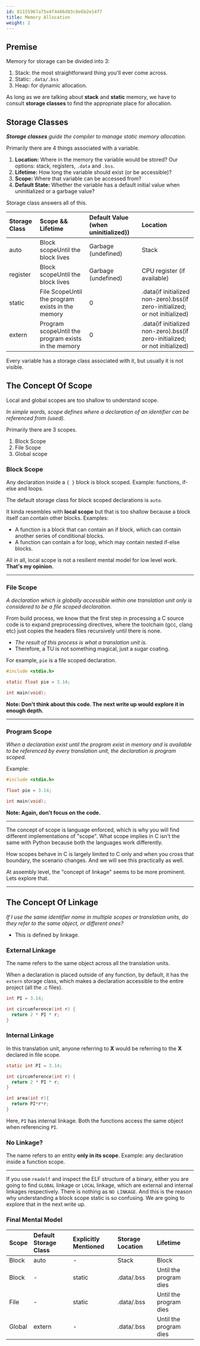 ```yaml
---
id: 81155967a75e4f4486d83c8e6b2e14f7
title: Memory Allocation
weight: 2
---
```


## Premise

Memory for storage can be divided into 3:

1. Stack: the most straightforward thing you'll ever come across.
2. Static: `.data/.bss`
3. Heap: for dynamic allocation.

As long as we are talking about **stack** and **static** memory, we have to consult **storage classes** to find the appropriate place for allocation.

## Storage Classes

_**Storage classes** guide the compiler to manage static memory allocation._

Primarily there are 4 things associated with a variable.

1. **Location:** Where in the memory the variable would be stored? Our options: stack, registers, `.data` and `.bss`.
2. **Lifetime:** How long the variable should exist (or be accessible)?
3. **Scope:** Where that variable can be accessed from?
4. **Default State:** Whether the variable has a default initial value when uninitialized or a garbage value?

Storage class answers all of this.


| Storage Class | Scope && Lifetime | Default Value (when uninitialized)) | Location |
| :--- | :--- | :--- | :--- |
| auto | Block scopeUntil the block lives | Garbage (undefined) | Stack |
| register | Block scopeUntil the block lives | Garbage (undefined) | CPU register (if available) |
| static | File ScopeUntil the program exists in the memory | 0 | .data(if initialized non-zero).bss(if zero-initialized; or not initialized) |
| extern | Program scopeUntil the program exists in the memory | 0 | .data(if initialized non-zero).bss(if zero-initialized; or not initialized) |


Every variable has a storage class associated with it, but usually it is not visible.

## The Concept Of Scope

Local and global scopes are too shallow to understand scope.

_In simple words, scope defines where a declaration of an identifier can be referenced from (used)._

Primarily there are 3 scopes.

1. Block Scope
2. File Scope
3. Global scope

### Block Scope

Any declaration inside a `{ }` block is block scoped. Example: functions, if-else and loops.

The default storage class for block scoped declarations is `auto`.

It kinda resembles with **local scope** but that is too shallow because a block itself can contain other blocks. Examples:

* A function is a block that can contain an if block, which can contain another series of conditional blocks.
* A function can contain a for loop, which may contain nested if-else blocks.

All in all, local scope is not a resilient mental model for low level work. **That's my opinion.**

***

### **File Scope**

_A declaration which is globally accessible within one translation unit only is considered to be a file scoped declaration._

From build process, we know that the first step in processing a C source code is to expand preprocessing directives, where the toolchain (gcc, clang etc) just copies the headers files recursively until there is none.

* _The result of this process is what a translation unit is._
* Therefore, a TU is not something magical, just a sugar coating.

For example, `pie` is a file scoped declaration.

```c
#include <stdio.h>

static float pie = 3.14;

int main(void);
```

**Note: Don't think about this code. The next write up would explore it in enough depth.**

***

### Program Scope

_When a declaration exist until the program exist in memory and is available to be referenced by every translation unit, the declaration is program scoped._

Example:

```c
#include <stdio.h>

float pie = 3.14;

int main(void);
```

**Note: Again, don't focus on the code.**

***

The concept of scope is language enforced, which is why you will find different implementations of "scope". What scope implies in C isn't the same with Python because both the languages work differently.

How scopes behave in C is largely limited to C only and when you cross that boundary, the scenario changes. And we will see this practically as well.

At assembly level, the "concept of linkage" seems to be more prominent. Lets explore that.

***

## The Concept Of Linkage

_If I use the same identifier name in multiple scopes or translation units, do they refer to the same object, or different ones?_

* This is defined by linkage.

### External Linkage

The name refers to the same object across all the translation units.

When a declaration is placed outside of any function, by default, it has the `extern` storage class, which makes a declaration accessible to the entire project (all the .c files).

```c
int PI = 3.14;

int circumference(int r) {
  return 2 * PI * r;
}
```

### Internal Linkage

In this translation unit, anyone referring to **X** would be referring to the **X** declared in file scope.

```c
static int PI = 3.14;

int circumference(int r) {
  return 2 * PI * r;
}

int area(int r){
  return PI*r*r;
}
```

Here, `PI` has internal linkage. Both the functions access the same object when referencing `PI`.

### No Linkage?

The name refers to an entity **only in its scope**. Example: any declaration inside a function scope.

***

If you use `readelf` and inspect the ELF structure of a binary, either you are going to find `GLOBAL` linkage or `LOCAL` linkage, which are external and internal linkages respectively. There is nothing as `NO LINKAGE`. And this is the reason why understanding a block scope static is so confusing. We are going to explore that in the next write up.

### Final Mental Model


| Scope | Default Storage Class | Explicitly Mentioned | Storage Location | Lifetime |
| :--- | :--- | :--- | :--- | :--- |
| Block | auto | - | Stack | Block |
| Block | - | static | .data/.bss | Until the program dies |
| File | - | static | .data/.bss | Until the program dies |
| Global | extern | - | .data/.bss | Until the program dies |
